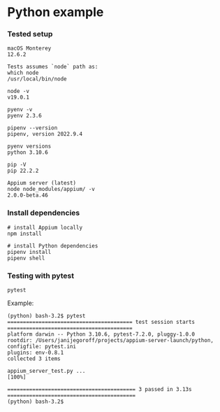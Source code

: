 # Python example

### Tested setup

```
macOS Monterey
12.6.2
```
```
Tests assumes `node` path as:
which node
/usr/local/bin/node

node -v
v19.0.1
```
```
pyenv -v
pyenv 2.3.6
```
```
pipenv --version
pipenv, version 2022.9.4
```
```
pyenv versions
python 3.10.6
```
```
pip -V
pip 22.2.2
```
```
Appium server (latest)
node node_modules/appium/ -v
2.0.0-beta.46
```

### Install dependencies

```
# install Appium locally
npm install
```
```
# install Python dependencies
pipenv install
pipenv shell
```

### Testing with pytest

```
pytest
```
Example:
```
(python) bash-3.2$ pytest
======================================== test session starts ========================================
platform darwin -- Python 3.10.6, pytest-7.2.0, pluggy-1.0.0
rootdir: /Users/janijegoroff/projects/appium-server-launch/python, configfile: pytest.ini
plugins: env-0.8.1
collected 3 items

appium_server_test.py ...                                                                     [100%]

========================================= 3 passed in 3.13s =========================================
(python) bash-3.2$
```
